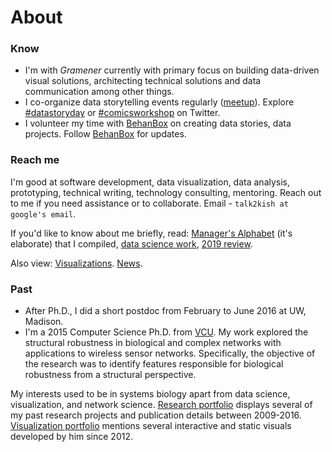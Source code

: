 # About

### Know
- I'm with *Gramener* currently with primary focus on building data-driven visual solutions, architecting technical solutions and data communication among other things.
- I co-organize data storytelling events regularly ([meetup](https://www.meetup.com/meetup-group-EkjzkhLt/)). Explore [#datastoryday](https://twitter.com/hashtag/datastoryday?src=hashtag_click) or [#comicsworkshop](https://twitter.com/hashtag/comicsworkshop?src=hashtag_click) on Twitter.
- I volunteer my time with [BehanBox](https://www.behanbox.com/) on creating data stories, data projects. Follow [BehanBox](https://twitter.com/behanbox) for updates.

### Reach me
I'm good at software development, data visualization, data analysis, prototyping, technical writing, technology consulting, mentoring. Reach out to me if you need assistance or to collaborate. Email - `talk2kish at google's email`.

If you'd like to know about me briefly, read: [Manager's Alphabet](https://github.com/bkamapantula/Managers-Alphabet/) (it's elaborate) that I compiled, [data science work](https://bkamapantula.github.io/2017/10/24/what-people-do-data-science.html), [2019 review](https://bkamapantula.github.io/2020/01/03/2019.html).

Also view: [Visualizations](https://bkamapantula.github.io/viz/). [News](https://bkamapantula.github.io/news.html).

### Past
- After Ph.D., I did a short postdoc from February to June 2016 at UW, Madison.
- I'm a 2015 Computer Science Ph.D. from [VCU](https://www.vcu.edu/). My work explored the structural robustness in biological and complex networks with applications to wireless sensor networks. Specifically, the objective of the research was to identify features responsible for biological robustness from a structural perspective.

My interests used to be in systems biology apart from data science, visualization, and network science. [Research portfolio](https://bkamapantula.github.io/research/index.html) displays several of my past research projects and publication details between 2009-2016. [Visualization portfolio](https://bkamapantula.github.io/viz/index.html) mentions several interactive and static visuals developed by him since 2012.
